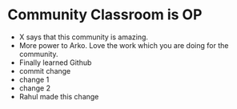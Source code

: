 # Community Classroom is OP

- X says that this community is amazing.
- More power to Arko. Love the work which you are doing for the community.
- Finally learned Github
- commit change
- change 1
- change 2
- Rahul made this change
